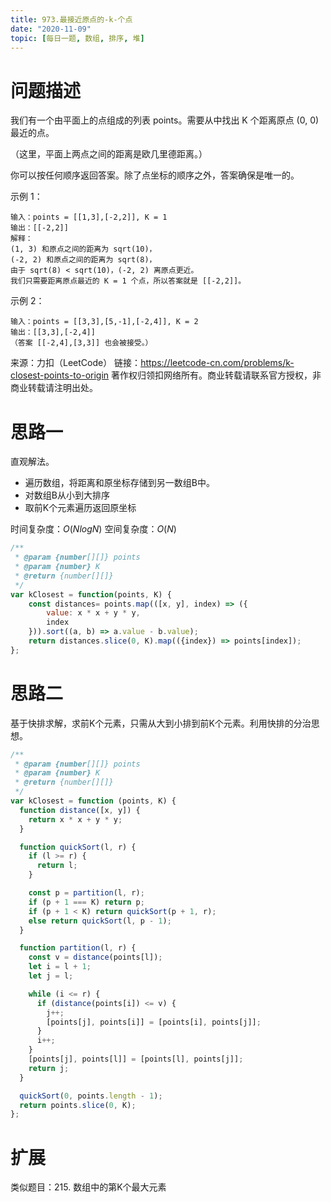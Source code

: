```yaml
---
title: 973.最接近原点的-k-个点
date: "2020-11-09"
topic: [每日一题, 数组, 排序, 堆]
---
```


# 问题描述

我们有一个由平面上的点组成的列表 points。需要从中找出 K 个距离原点 (0, 0) 最近的点。

（这里，平面上两点之间的距离是欧几里德距离。）

你可以按任何顺序返回答案。除了点坐标的顺序之外，答案确保是唯一的。

示例 1：
```
输入：points = [[1,3],[-2,2]], K = 1
输出：[[-2,2]]
解释： 
(1, 3) 和原点之间的距离为 sqrt(10)，
(-2, 2) 和原点之间的距离为 sqrt(8)，
由于 sqrt(8) < sqrt(10)，(-2, 2) 离原点更近。
我们只需要距离原点最近的 K = 1 个点，所以答案就是 [[-2,2]]。
```

示例 2：
```
输入：points = [[3,3],[5,-1],[-2,4]], K = 2
输出：[[3,3],[-2,4]]
（答案 [[-2,4],[3,3]] 也会被接受。）
```

来源：力扣（LeetCode）
链接：https://leetcode-cn.com/problems/k-closest-points-to-origin
著作权归领扣网络所有。商业转载请联系官方授权，非商业转载请注明出处。


# 思路一

直观解法。
- 遍历数组，将距离和原坐标存储到另一数组B中。
- 对数组B从小到大排序
- 取前K个元素遍历返回原坐标

时间复杂度：$O(NlogN)$
空间复杂度：$O(N)$

``` js
/**
 * @param {number[][]} points
 * @param {number} K
 * @return {number[][]}
 */
var kClosest = function(points, K) {
    const distances= points.map(([x, y], index) => ({
        value: x * x + y * y,
        index
    })).sort((a, b) => a.value - b.value);
    return distances.slice(0, K).map(({index}) => points[index]);
};
```

# 思路二

基于快排求解，求前K个元素，只需从大到小排到前K个元素。利用快排的分治思想。

``` js
/**
 * @param {number[][]} points
 * @param {number} K
 * @return {number[][]}
 */
var kClosest = function (points, K) {
  function distance([x, y]) {
    return x * x + y * y;
  }

  function quickSort(l, r) {
    if (l >= r) {
      return l;
    }

    const p = partition(l, r);
    if (p + 1 === K) return p;
    if (p + 1 < K) return quickSort(p + 1, r);
    else return quickSort(l, p - 1);
  }

  function partition(l, r) {
    const v = distance(points[l]);
    let i = l + 1;
    let j = l;

    while (i <= r) {
      if (distance(points[i]) <= v) {
        j++;
        [points[j], points[i]] = [points[i], points[j]];
      }
      i++;
    }
    [points[j], points[l]] = [points[l], points[j]];
    return j;
  }

  quickSort(0, points.length - 1);
  return points.slice(0, K);
};
```


# 扩展

类似题目：215. 数组中的第K个最大元素